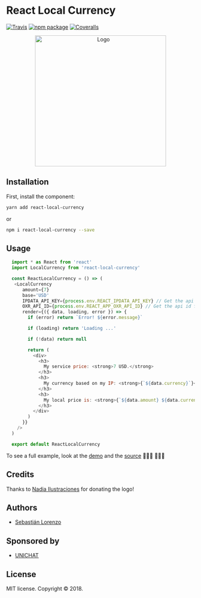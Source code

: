 
# React Local Currency

[![Travis][build-badge]][build] [![npm package][npm-badge]][npm] [![Coveralls][codecov-badge]][codecov]

<p align="center">
  <img width="350" height="350" src="https://github.com/unichat-io/react-local-currency/blob/master/media/react-local-currency.png?raw=true" alt="Logo"/>
</p>


## Installation

First, install the component:

```bash
yarn add react-local-currency
```
or
```bash
npm i react-local-currency --save
```

## Usage

```js
  import * as React from 'react'
  import LocalCurrency from 'react-local-currency'

  const ReactLocalCurrency = () => (
   <LocalCurrency
      amount={7}
      base='USD'
      IPDATA_API_KEY={process.env.REACT_IPDATA_API_KEY} // Get the api key from http://ipdata.co
      OXR_API_ID={process.env.REACT_APP_OXR_API_ID} // Get the api id from https://openexchangerates.org
      render={({ data, loading, error }) => {
        if (error) return `Error! ${error.message}`

        if (loading) return 'Loading ...'

        if (!data) return null

        return (
          <div>
            <h3>
              My service price: <strong>7 USD.</strong>
            </h3>
            <h3>
              My currency based on my IP: <strong>{`${data.currency}`}</strong>
            </h3>
            <h3>
              My local price is: <strong>{`${data.amount} ${data.currency}`}</strong>
            </h3>
          </div>
        )
      }}
    />
  )

  export default ReactLocalCurrency
```

To see a full example, look at the [demo](https://react-local-currency.unichat.io) and the [source](https://github.com/unichat-io/react-local-currency/tree/master/demo/src) 👩🏻‍💻 👨🏻‍💻

## Credits

Thanks to [Nadia Ilustraciones](http://nadiailustraciones.com) for donating the logo!

## Authors

- [Sebastián Lorenzo](https://github.com/slorenzo)

## Sponsored by

- [UNICHAT](https://unichat.io)

## License

MIT license. Copyright © 2018.

[build-badge]: https://travis-ci.org/unichat-io/react-local-currency.svg?branch=master
[build]: https://travis-ci.org/unichat-io/react-local-currency

[npm-badge]: https://img.shields.io/npm/v/react-local-currency.svg
[npm]: https://www.npmjs.org/package/react-local-currency

[codecov-badge]: https://codecov.io/gh/unichat-io/react-local-currency/branch/master/graph/badge.svg
[codecov]: https://codecov.io/gh/unichat-io/react-local-currency
